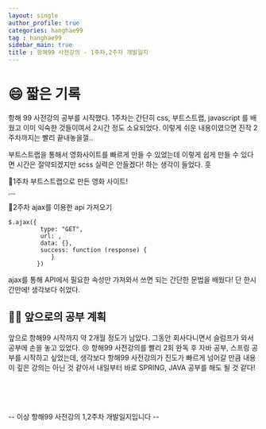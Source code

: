 ```yaml
---
layout: single
author_profile: true
categories: hanghae99
tag : hanghae99 
sidebar_main: true  
title : 항해99 사전강의 - 1주차,2주차 개발일지
---
```




# :smile: 짧은 기록



항해 99 사전강의 공부를 시작했다.  1주차는 간단히 css, 부트스트랩, javascript 를 배웠고 이미 익숙한 것들이여서 
2시간 정도 소요되었다. 이렇게 쉬운 내용이였으면 진작 2주차까지는 빨리 끝내놓을껄.. 

부트스트랩을 통해서 영화사이트를 빠르게 만들 수 있었는데 이렇게 쉽게 만들 수 있다면 시간은 절약되겠지만 scss 실력은 안들겠다! 하는 생각이 들었다. 훗 

:large_orange_diamond:1주차 부트스트랩으로 만든 영화 사이트!

<img src="https://user-images.githubusercontent.com/68511112/203103370-d323701b-6aac-4bf7-9e83-e1fa6807b3d8.png" alt="image" style="zoom: 25%;" />



:large_orange_diamond:2주차 ajax를 이용한 api 가져오기 

```
$.ajax({
         type: "GET",
         url: ,
         data: {},
         success: function (response) {
            }
        })
```

ajax를 통해 API에서 필요한 속성만 가져와서 쓰면 되는 간단한 문법을 배웠다! 단 한시간만에! 생각보다 쉬었다. 





## :woman_student: 앞으로의 공부 계획 

앞으로 항해99 시작까지 약 2개월 정도가 남았다. 그동안 회사다니면서 슬럼프가 와서 공부에 손을 놓고 있었다. :cry: 항해99 사전강의를 빨리 2회 완독 후 자바 공부, 스프링 공부를 시작하고 싶었는데, 생각보다 항해99 사전강의가 진도가 빠르게 넘어갈 만큼 내용이 깊은 강의는 아닌 것 같아서 내일부터 바로 SPRING, JAVA 공부를 해도 될 것 같다!

<br><br><br>



-- 이상 항해99 사전강의 1,2주차 개발일지입니다 -- 


